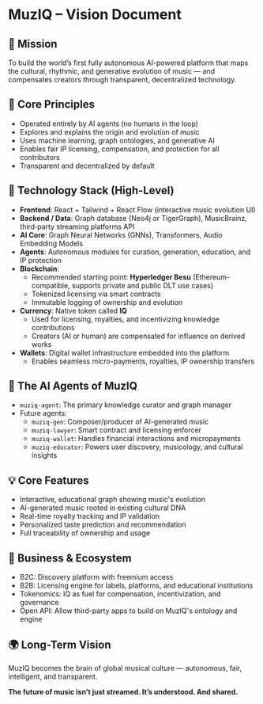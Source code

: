 # MuzIQ – Vision Document

## 🚀 Mission
To build the world’s first fully autonomous AI-powered platform that maps the cultural, rhythmic, and generative evolution of music — and compensates creators through transparent, decentralized technology.

## 🧠 Core Principles
- Operated entirely by AI agents (no humans in the loop)
- Explores and explains the origin and evolution of music
- Uses machine learning, graph ontologies, and generative AI
- Enables fair IP licensing, compensation, and protection for all contributors
- Transparent and decentralized by default

## 🔧 Technology Stack (High-Level)
- **Frontend**: React + Tailwind + React Flow (interactive music evolution UI)
- **Backend / Data**: Graph database (Neo4j or TigerGraph), MusicBrainz, third‑party streaming platforms API
- **AI Core**: Graph Neural Networks (GNNs), Transformers, Audio Embedding Models
- **Agents**: Autonomous modules for curation, generation, education, and IP protection
- **Blockchain**: 
  - Recommended starting point: **Hyperledger Besu** (Ethereum-compatible, supports private and public DLT use cases)
  - Tokenized licensing via smart contracts
  - Immutable logging of ownership and evolution
- **Currency**: Native token called **IQ**
  - Used for licensing, royalties, and incentivizing knowledge contributions
  - Creators (AI or human) are compensated for influence on derived works
- **Wallets**: Digital wallet infrastructure embedded into the platform
  - Enables seamless micro-payments, royalties, IP ownership transfers

## 🤖 The AI Agents of MuzIQ
- `muziq-agent`: The primary knowledge curator and graph manager
- Future agents:
  - `muziq-gen`: Composer/producer of AI-generated music
  - `muziq-lawyer`: Smart contract and licensing enforcer
  - `muziq-wallet`: Handles financial interactions and micropayments
  - `muziq-educator`: Powers user discovery, musicology, and cultural insights

## 💡 Core Features
- Interactive, educational graph showing music's evolution
- AI-generated music rooted in existing cultural DNA
- Real-time royalty tracking and IP validation
- Personalized taste prediction and recommendation
- Full traceability of ownership and usage

## 💼 Business & Ecosystem
- B2C: Discovery platform with freemium access
- B2B: Licensing engine for labels, platforms, and educational institutions
- Tokenomics: IQ as fuel for compensation, incentivization, and governance
- Open API: Allow third-party apps to build on MuzIQ's ontology and engine

## 🌍 Long-Term Vision
MuzIQ becomes the brain of global musical culture — autonomous, fair, intelligent, and transparent.

**The future of music isn’t just streamed. It’s understood. And shared.**